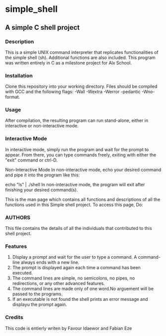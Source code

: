 # simple_shell
## A simple C shell project
### Description
This is a simple UNIX command interpreter that replicates functionalities of the simple shell (sh). Additional functions are also included. This program was written entirely in C as a milestone project for Alx School.
### Installation
Clone this repository into your working directory. Files should be compiled with GCC and the following flags: -Wall -Wextra -Werror -pedantic -Wno-format.

### Usage
After compilation, the resulting program can run stand-alone, either in interactive or non-interactive mode.

### Interactive Mode
In interactive mode, simply run the program and wait for the prompt to appear. From there, you can type commands freely, exiting with either the "exit" command or ctrl-D.

Non-Interactive Mode
In non-interactive mode, echo your desired command and pipe it into the program like this:

echo "ls" | ./shell In non-interactive mode, the program will exit after finishing your desired command(s).

This is the man page which contains all functions and descriptions of all the functions used in this Simple shell project. To access this page, Do:

### AUTHORS
This file contains the details of all the individuals that contributed to this shell project.

### Features
1. DIsplay a prompt and wait for the user to type a command. A command-line always ends with a new line.
1. The prompt is displayed again each time a command has been executed.
1. The command lines are simple, no semicolons, no pipes, no redirections, or any other advanced features.
1. The command lines are made only of one word.No arguement will be passed to the programs.
1. If an executable is not found the shell prints an error message and displayu the prompt again.
### Credits
This code is entierly writen by Favour Idaewor and Fabian Eze


